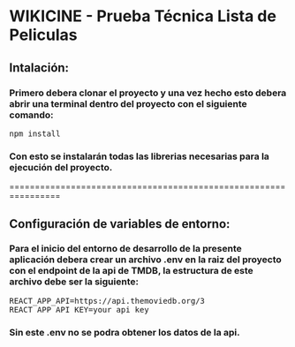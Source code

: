 # WIKICINE - Prueba Técnica Lista de Peliculas

## Intalación:

### Primero debera clonar el proyecto y una vez hecho esto debera abrir una terminal dentro del proyecto con el siguiente comando:

<pre>
npm install
</pre>

### Con esto se instalarán todas las librerias necesarias para la ejecución del proyecto.

================================================================

## Configuración de variables de entorno:

### Para el inicio del entorno de desarrollo de la presente aplicación debera crear un archivo .env en la raiz del proyecto con el endpoint de la api de TMDB, la estructura de este archivo debe ser la siguiente:

<pre>
REACT_APP_API=https://api.themoviedb.org/3
REACT_APP_API_KEY=your_api_key
</pre>

### Sin este .env no se podra obtener los datos de la api.
